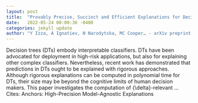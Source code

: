 ```yaml
---
layout: post
title:  "Provably Precise, Succinct and Efficient Explanations for Decision Trees"
date:   2022-05-24 00:00:36 -0400
categories: jekyll update
author: "Y Izza, A Ignatiev, N Narodytska, MC Cooper… - arXiv preprint arXiv …, 2022"
---
```

Decision trees (DTs) embody interpretable classifiers. DTs have been advocated for deployment in high-risk applications, but also for explaining other complex classifiers. Nevertheless, recent work has demonstrated that predictions in DTs ought to be explained with rigorous approaches. Although rigorous explanations can be computed in polynomial time for DTs, their size may be beyond the cognitive limits of human decision makers. This paper investigates the computation of {\delta}-relevant … Cites: ‪Anchors: High-Precision Model-Agnostic Explanations‬